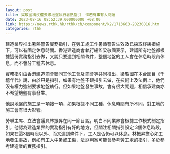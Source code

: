 ```yaml
---
layout: post
title: 梁敬國稱沒權要求地盤執行暑熱指引　惟若有事有大問題
date: 2023-08-16 08:52:39.000000000 +08:00
link: https://news.rthk.hk/rthk/ch/component/k2/1713663-20230816.htm
categories: rthk
---
```


建造業界推出暑熱警告實務指引，在勞工處工作暑熱警告生效及已採取紓緩措施下，可以有固定休息時間。香港建造商會執行總監梁敬國表示，建議所有地盤都根據這份實務指引去做，又說只要達到相關條件，整個地盤的工人會在休息時段內休息，而不會分工種去休息。

實務指引由香港建造商會聯同其他工會及商會等共同推出，梁敬國在本台節目《千禧年代》說，由於只是指引，如果有地盤不跟指引去做，在技術上及法例上，他們沒有權力強制要求地盤執行。但如果地盤發生事故，會有很大問題，相信承建商亦不希望地盤有事發生。

他說地盤的施工是一項接一項，如果根據不同工種，休息時間有所不同，對工地的施工會有很大影響。

勞聯主席、立法會議員林振昇在同一節目說，明白不同業界會根據工作模式制定指引，他認為建造業界的實務指引有好的地方，但關注相關指引設定 3個休息時段，如果在這3個時段以外、而又達到條件下，工人是否仍可以休息。林振昇擔心如工地發生事故，例如有工人中暑或工傷，法庭判案可能會參考勞工處的指引，多於參考建造業的實務指引。
